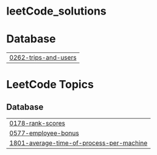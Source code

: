 # leetCode_solutions


# Database
|  |
| ------- |
| [0262-trips-and-users](https://github.com/panjab1997/leetCode_solutions/tree/master/0262-trips-and-users) |
<!---LeetCode Topics Start-->
# LeetCode Topics
## Database
|  |
| ------- |
| [0178-rank-scores](https://github.com/panjab1997/leetCode_solutions/tree/master/0178-rank-scores) |
| [0577-employee-bonus](https://github.com/panjab1997/leetCode_solutions/tree/master/0577-employee-bonus) |
| [1801-average-time-of-process-per-machine](https://github.com/panjab1997/leetCode_solutions/tree/master/1801-average-time-of-process-per-machine) |
<!---LeetCode Topics End-->